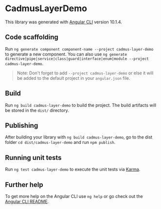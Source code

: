 # CadmusLayerDemo

This library was generated with [Angular CLI](https://github.com/angular/angular-cli) version 10.1.4.

## Code scaffolding

Run `ng generate component component-name --project cadmus-layer-demo` to generate a new component. You can also use `ng generate directive|pipe|service|class|guard|interface|enum|module --project cadmus-layer-demo`.
> Note: Don't forget to add `--project cadmus-layer-demo` or else it will be added to the default project in your `angular.json` file. 

## Build

Run `ng build cadmus-layer-demo` to build the project. The build artifacts will be stored in the `dist/` directory.

## Publishing

After building your library with `ng build cadmus-layer-demo`, go to the dist folder `cd dist/cadmus-layer-demo` and run `npm publish`.

## Running unit tests

Run `ng test cadmus-layer-demo` to execute the unit tests via [Karma](https://karma-runner.github.io).

## Further help

To get more help on the Angular CLI use `ng help` or go check out the [Angular CLI README](https://github.com/angular/angular-cli/blob/master/README.md).
